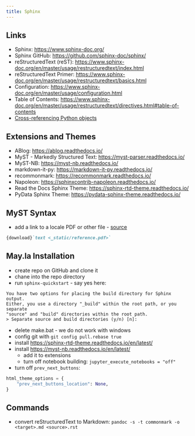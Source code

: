 ```yaml
---
title: Sphinx
---
```


## Links
- Sphinx: <https://www.sphinx-doc.org/>
- Sphinx GitHub: <https://github.com/sphinx-doc/sphinx/>
- reStructuredText (reST): <https://www.sphinx-doc.org/en/master/usage/restructuredtext/index.html>
- reStructuredText Primer:
  <https://www.sphinx-doc.org/en/master/usage/restructuredtext/basics.html>
- Configuration: <https://www.sphinx-doc.org/en/master/usage/configuration.html>
- Table of Contents: <https://www.sphinx-doc.org/en/master/usage/restructuredtext/directives.html#table-of-contents>
- [Cross-referencing Python objects](https://www.sphinx-doc.org/en/master/usage/restructuredtext/domains.html#python-roles)

## Extensions and Themes
- ABlog: <https://ablog.readthedocs.io/>
- MyST - Markedly Structured Text: <https://myst-parser.readthedocs.io/>
- MyST-NB: <https://myst-nb.readthedocs.io/>
- markdown-it-py: https://markdown-it-py.readthedocs.io/
- recommonmark: <https://recommonmark.readthedocs.io/>
- Napoleon: <https://sphinxcontrib-napoleon.readthedocs.io/>
- Read the Docs Sphinx Theme: <https://sphinx-rtd-theme.readthedocs.io/>
- PyData Sphinx Theme: <https://pydata-sphinx-theme.readthedocs.io/>

## MyST Syntax
- add a link to a locale PDF or other file - [source](https://github.com/executablebooks/MyST-Parser/issues/341)
```markdown
{download}`text <_static/reference.pdf>`
```

## May.la Installation
- create repo on GitHub and clone it
- chane into the repo directory
- run `sphinx-quickstart` - say yes here:
```text
You have two options for placing the build directory for Sphinx output.
Either, you use a directory "_build" within the root path, or you separate
"source" and "build" directories within the root path.
> Separate source and build directories (y/n) [n]:
```
- delete make.bat - we do not work with windows
- config git with `git config pull.rebase true`
- install https://sphinx-rtd-theme.readthedocs.io/en/latest/
- install https://myst-nb.readthedocs.io/en/latest/
  - add it to extensions
  - turn off notebook building: `jupyter_execute_notebooks = "off"`
- turn off `prev_next_buttons`:
```python
html_theme_options = {
    "prev_next_buttons_location": None,
}
```

## Commands
- convert reStructuredText to Markdown: `pandoc -s -t commonmark -o <target>.md <source>.rst`
